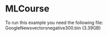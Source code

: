 # MLCourse
To run this example you need the following file:
GoogleNewsvectorsnegative300.bin (3.39GB)
